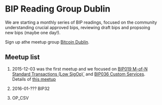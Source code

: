 # BIP Reading Group Dublin 

We are starting a monthly series of BIP readings, focused on the community understanding crucial approved bips, reviewing draft bips and propsoing new bips (maybe one day!). 

Sign up athe meetup group [Bitcoin Dublin](http://www.meetup.com/Bitcoin-Dublin/).

## Meetup list
   1. 2015-12-03 was the first meetup and we focused on [BIP019 M-of-N Standard Transactions (Low SigOp)`](https://github.com/bitcoin/bips/blob/master/bip-0019.mediawiki) and [BIP036 Custom Services](https://github.com/bitcoin/bips/blob/master/bip-0036.mediawiki). Details of [this meetup](http://www.meetup.com/Bitcoin-Dublin/events/226728799/)

   2. 2016-01-??? BIP32 

   3. OP_CSV
